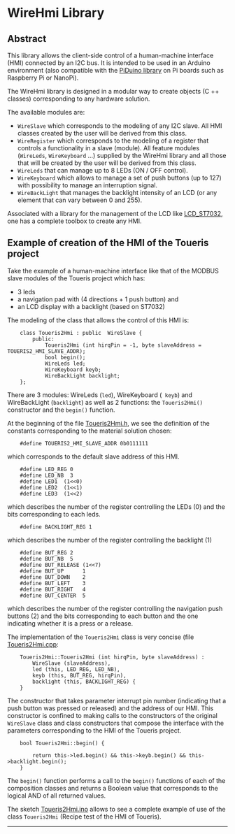 # WireHmi Library

## Abstract

This library allows the client-side control of a human-machine interface (HMI) connected by an I2C bus. It is intended to be used in an Arduino environment (also compatible with the [PiDuino library](https://github.com/epsilonrt/piduino) on Pi boards such as Raspberry Pi or NanoPi).

The WireHmi library is designed in a modular way to create objects (C ++ classes) corresponding to any hardware solution.

The available modules are:

* `WireSlave` which corresponds to the modeling of any I2C slave. All HMI classes created by the user will be derived from this class.  
* `WireRegister` which corresponds to the modeling of a register that controls a functionality in a slave (module). All feature modules (`WireLeds`, `WireKeyboard` ...) supplied by the WireHmi library and all those that will be created by the user will be derived from this class.  
* `WireLeds` that can manage up to 8 LEDs (ON / OFF control).  
* `WireKeyboard` which allows to manage a set of push buttons (up to 127) with possibility to manage an interruption signal.  
* `WireBackLight` that manages the backlight intensity of an LCD (or any element that can vary between 0 and 255).

Associated with a library for the management of the LCD like [LCD_ST7032](https://github.com/epsilonrt/LCD_ST7032), one has a complete toolbox to create any HMI.

## Example of creation of the HMI of the **Toueris** project

Take the example of a human-machine interface like that of the MODBUS slave modules of the Toueris project which has:

* 3 leds  
* a navigation pad with (4 directions + 1 push button) and  
* an LCD display with a backlight (based on ST7032)  

The modeling of the class that allows the control of this HMI is:

		class Toueris2Hmi : public  WireSlave {
			public:
				Toueris2Hmi (int hirqPin = -1, byte slaveAddress = TOUERIS2_HMI_SLAVE_ADDR);
				bool begin();
				WireLeds led;
				WireKeyboard keyb;
				WireBackLight backlight;
		};

There are 3 modules: WireLeds (`led`), WireKeyboard (` keyb`) and WireBackLight (`backlight`) as well as 2 functions: the `Toueris2Hmi()` constructor and the `begin()` function.

At the beginning of the file [Toueris2Hmi.h](https://github.com/epsilonrt/WireHmi/blob/master/src/Toueris2Hmi.h), we see the definition of the constants corresponding to the material solution chosen:

		#define TOUERIS2_HMI_SLAVE_ADDR 0b0111111

which corresponds to the default slave address of this HMI.

		#define LED_REG 0
		#define LED_NB  3
		#define LED1  (1<<0)
		#define LED2  (1<<1)
		#define LED3  (1<<2)

which describes the number of the register controlling the LEDs (0) and the bits corresponding to each leds.

		#define BACKLIGHT_REG 1

which describes the number of the register controlling the backlight (1)

		#define BUT_REG 2
		#define BUT_NB  5
		#define BUT_RELEASE (1<<7)
		#define BUT_UP      1
		#define BUT_DOWN    2
		#define BUT_LEFT    3
		#define BUT_RIGHT   4
		#define BUT_CENTER  5

which describes the number of the register controlling the navigation push buttons (2) and the bits corresponding to each button and the one indicating whether it is a press or a release.

The implementation of the `Toueris2Hmi` class is very concise (file [Toueris2Hmi.cpp](https://github.com/epsilonrt/WireHmi/blob/master/src/Toueris2Hmi.cpp):

		Toueris2Hmi::Toueris2Hmi (int hirqPin, byte slaveAddress) :
			WireSlave (slaveAddress),
			led (this, LED_REG, LED_NB),
			keyb (this, BUT_REG, hirqPin),
			backlight (this, BACKLIGHT_REG) {
		}

The constructor that takes parameter interrupt pin number (indicating that a push button was pressed or released) and the address of our HMI. This constructor is confined to making calls to the constructors of the original `WireSlave` class and class constructors that compose the interface with the parameters corresponding to the HMI of the Toueris project.

		bool Toueris2Hmi::begin() {
			
			return this->led.begin() && this->keyb.begin() && this->backlight.begin();
		}

The `begin()` function performs a call to the `begin()` functions of each of the composition classes and returns a Boolean value that corresponds to the logical AND of all returned values.

The sketch [Toueris2Hmi.ino](https://github.com/epsilonrt/WireHmi/blob/master/examples/Toueris2Hmi/Toueris2Hmi.h) allows to see a complete example of use of the class `Toueris2Hmi` (Recipe test of the HMI of Toueris).

-------
